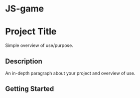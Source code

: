 # JS-game
# Project Title

Simple overview of use/purpose.

## Description

An in-depth paragraph about your project and overview of use.

## Getting Started
